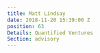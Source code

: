 ```yaml
---
title: Matt Lindsay
date: 2018-11-20 15:39:00 Z
position: 63
Details: Quantified Ventures
Section: advisory
---
```


